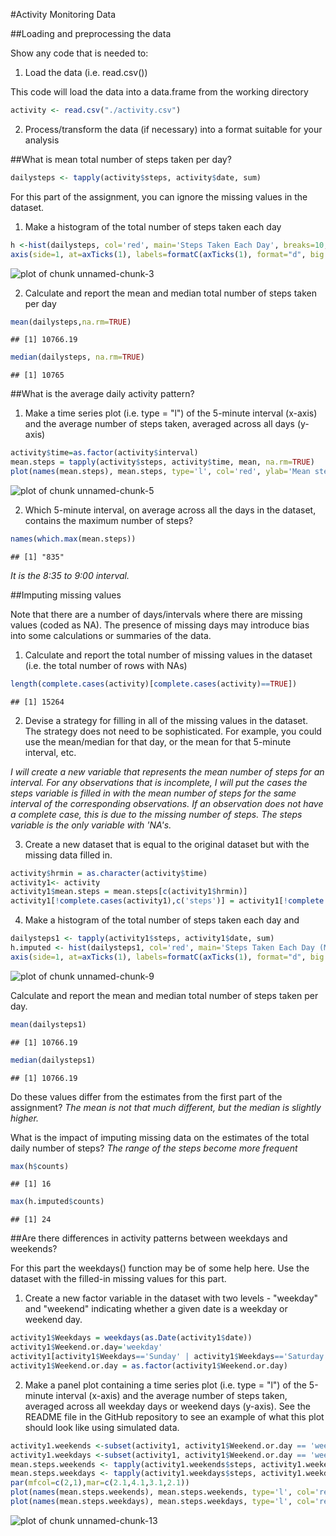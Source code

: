 #Activity Monitoring Data


##Loading and preprocessing the data

Show any code that is needed to:

1. Load the data (i.e. read.csv())  

This code  will load the data into a data.frame from the working directory


```r
activity <- read.csv("./activity.csv")
```

2. Process/transform the data (if necessary) into a format suitable for your analysis

##What is mean total number of steps taken per day?


```r
dailysteps <- tapply(activity$steps, activity$date, sum)
```

For this part of the assignment, you can ignore the missing values in the dataset.

1. Make a histogram of the total number of steps taken each day


```r
h <-hist(dailysteps, col='red', main='Steps Taken Each Day', breaks=10, xaxt="n")
axis(side=1, at=axTicks(1), labels=formatC(axTicks(1), format="d", big.mark=','))
```

![plot of chunk unnamed-chunk-3](figure/unnamed-chunk-3-1.png) 

2. Calculate and report the mean and median total number of steps taken per day

```r
mean(dailysteps,na.rm=TRUE)
```

```
## [1] 10766.19
```

```r
median(dailysteps, na.rm=TRUE)
```

```
## [1] 10765
```

##What is the average daily activity pattern?

1. Make a time series plot (i.e. type = "l") of the 5-minute interval (x-axis) and the average number of steps taken, averaged across all days (y-axis)


```r
activity$time=as.factor(activity$interval)
mean.steps = tapply(activity$steps, activity$time, mean, na.rm=TRUE)
plot(names(mean.steps), mean.steps, type='l', col='red', ylab='Mean steps per time interval', xlab='Time interval')
```

![plot of chunk unnamed-chunk-5](figure/unnamed-chunk-5-1.png) 

2. Which 5-minute interval, on average across all the days in the dataset, contains the maximum number of steps?


```r
names(which.max(mean.steps))
```

```
## [1] "835"
```

*It is the 8:35 to 9:00 interval.*

##Imputing missing values


Note that there are a number of days/intervals where there are missing values (coded as NA).
The presence of missing days may introduce bias into some calculations or summaries of the data.

1. Calculate and report the total number of missing values in the dataset (i.e. the total number of rows with NAs)


```r
length(complete.cases(activity)[complete.cases(activity)==TRUE])
```

```
## [1] 15264
```

2. Devise a strategy for filling in all of the missing values in the dataset. The strategy does not need to be sophisticated. For example, you could use the mean/median for that day, or the mean for that 5-minute interval, etc.

*I will create a new variable that represents the mean number of steps for an interval. For any observations that is incomplete, I will put the cases the steps variable is filled in with the mean number of steps for the same interval of the corresponding observations. If an observation does not have a complete case, this is due to the missing number of steps.  The steps variable is the only variable with 'NA's.*

3. Create a new dataset that is equal to the original dataset but with the missing data filled in.


```r
activity$hrmin = as.character(activity$time)
activity1<- activity
activity1$mean.steps = mean.steps[c(activity1$hrmin)]
activity1[!complete.cases(activity1),c('steps')] = activity1[!complete.cases(activity1),c('mean.steps')]
```


4. Make a histogram of the total number of steps taken each day and 


```r
dailysteps1 <- tapply(activity1$steps, activity1$date, sum)
h.imputed <- hist(dailysteps1, col='red', main='Steps Taken Each Day (Missing values imputed)', breaks=10, xaxt="n")
axis(side=1, at=axTicks(1), labels=formatC(axTicks(1), format="d", big.mark=','))
```

![plot of chunk unnamed-chunk-9](figure/unnamed-chunk-9-1.png) 

Calculate and report the mean and median total number of steps taken per day. 


```r
mean(dailysteps1)
```

```
## [1] 10766.19
```

```r
median(dailysteps1)
```

```
## [1] 10766.19
```

Do these values differ from the estimates from the first part of the assignment? 
*The mean is not that much different, but the median is slightly higher.*


What is the impact of imputing missing data on the estimates of the total daily number of steps?
*The range of the steps become more frequent*


```r
max(h$counts)
```

```
## [1] 16
```

```r
max(h.imputed$counts)
```

```
## [1] 24
```


##Are there differences in activity patterns between weekdays and weekends?

For this part the weekdays() function may be of some help here. 
Use the dataset with the filled-in missing values for this part.

1. Create a new factor variable in the dataset with two levels - "weekday" and "weekend" indicating whether a given date is a weekday or weekend day.


```r
activity1$Weekdays = weekdays(as.Date(activity1$date))
activity1$Weekend.or.day='weekday'
activity1[activity1$Weekdays=='Sunday' | activity1$Weekdays=='Saturday',c('Weekend.or.day')] = 'weekend'
activity1$Weekend.or.day = as.factor(activity1$Weekend.or.day)
```


2. Make a panel plot containing a time series plot (i.e. type = "l") of the 5-minute interval (x-axis) and the average number of steps taken, averaged across all weekday days or weekend days (y-axis). See the README file in the GitHub repository to see an example of what this plot should look like using simulated data.


```r
activity1.weekends <-subset(activity1, activity1$Weekend.or.day == 'weekend')
activity1.weekdays <-subset(activity1, activity1$Weekend.or.day == 'weekday')
mean.steps.weekends <- tapply(activity1.weekends$steps, activity1.weekends$time, mean, na.rm=TRUE)
mean.steps.weekdays <- tapply(activity1.weekdays$steps, activity1.weekdays$time, mean, na.rm=TRUE)
par(mfcol=c(2,1),mar=c(2.1,4.1,3.1,2.1))
plot(names(mean.steps.weekends), mean.steps.weekends, type='l', col='red', ylab='Mean steps per time interval', xlab='Time interval', main='Weekends')
plot(names(mean.steps.weekdays), mean.steps.weekdays, type='l', col='red', ylab='Mean steps per time interval', xlab='Time interval', main='Weekdays')
```

![plot of chunk unnamed-chunk-13](figure/unnamed-chunk-13-1.png) 



